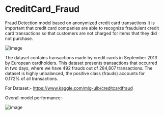 # CreditCard_Fraud

Fraud Detection model based on anonymized credit card transactions
It is important that credit card companies are able to recognize fraudulent credit card transactions so that customers are not charged for items that they did not purchase.

![image](https://github.com/subhashishp/CreditCard_Fraud/assets/69890203/e4e540de-26c5-48bf-a07f-319c83c676ad)

The dataset contains transactions made by credit cards in September 2013 by European cardholders. This dataset presents transactions that occurred in two days, where we have 492 frauds out of 284,807 transactions. The dataset is highly unbalanced, the positive class (frauds) accounts for 0.172% of all transactions.

For Dataset:-
https://www.kaggle.com/mlg-ulb/creditcardfraud

Overall model performance:-

![image](https://github.com/subhashishp/CreditCard_Fraud/assets/69890203/a369870d-cc37-4f55-aaec-22284a7d0e26)





